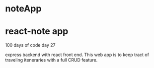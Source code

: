 # noteApp
# react-note app
100 days of code day 27

express backend with react front end. 
This web app is to keep tract of traveling iteneraries with a full CRUD feature. 
